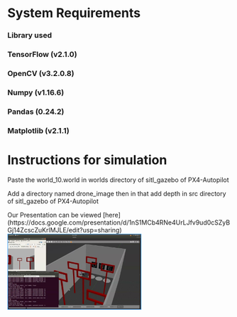 # System Requirements
<h3>Library used</h3>
<h3>TensorFlow (v2.1.0)</h3>
<h3>OpenCV (v3.2.0.8)</h3>
<h3>Numpy (v1.16.6)</h3>
<h3>Pandas (0.24.2)</h3>
<h3>Matplotlib (v2.1.1)</h3>

<h1>Instructions for simulation</h1>
<p>Paste the world_10.world in worlds directory of sitl_gazebo of PX4-Autopilot</p>
<p>Add a directory named drone_image then in that add depth in src directory of sitl_gazebo of PX4-Autopilot</p>
<p></p>
Our Presentation can be viewed [here](https://docs.google.com/presentation/d/1nS1MCb4RNe4UrLJfv9ud0cSZyBGj14ZcscZuKrlMJLE/edit?usp=sharing)
<br>
<img src="/media/areana.jpg" width="60%" height="60%"/>
